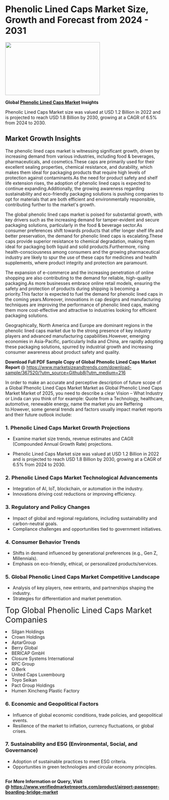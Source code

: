 <H1>Phenolic Lined Caps Market Size, Growth and Forecast from 2024 - 2031</H1><img class="aligncenter size-medium wp-image-584254" src="https://thirdeyenews.in/wp-content/uploads/2024/09/Global-Market-Research-300x168.jpeg" alt="" width="300" height="168" /><p><strong>Global&nbsp;<a href="https://www.marketsizeandtrends.com/download-sample/367520/?utm_source=Github8j?utm_medium=216">Phenolic Lined Caps Market</a> Insights</strong></p><p>Phenolic Lined Caps Market size was valued at USD 1.2 Billion in 2022 and is projected to reach USD 1.8 Billion by 2030, growing at a CAGR of 6.5% from 2024 to 2030.</p><p><h2>Market Growth Insights</h2> <p>The phenolic lined caps market is witnessing significant growth, driven by increasing demand from various industries, including food & beverages, pharmaceuticals, and cosmetics.These caps are primarily used for their excellent sealing properties, chemical resistance, and durability, which makes them ideal for packaging products that require high levels of protection against contaminants.As the need for product safety and shelf life extension rises, the adoption of phenolic lined caps is expected to continue expanding.Additionally, the growing awareness regarding sustainability and eco-friendly packaging solutions is pushing companies to opt for materials that are both efficient and environmentally responsible, contributing further to the market's growth.</p> <p>The global phenolic lined caps market is poised for substantial growth, with key drivers such as the increasing demand for tamper-evident and secure packaging solutions, particularly in the food & beverage sector.As consumer preferences shift towards products that offer longer shelf life and better preservation, the demand for phenolic lined caps is escalating.These caps provide superior resistance to chemical degradation, making them ideal for packaging both liquid and solid products.Furthermore, rising health-consciousness among consumers and the growing pharmaceutical industry are likely to spur the use of these caps for medicines and health supplements, where product integrity and protection are paramount.</p> <p>The expansion of e-commerce and the increasing penetration of online shopping are also contributing to the demand for reliable, high-quality packaging.As more businesses embrace online retail models, ensuring the safety and protection of products during shipping is becoming a priority.This factor is expected to fuel the demand for phenolic lined caps in the coming years.Moreover, innovations in cap designs and manufacturing techniques are improving the performance of phenolic lined caps, making them more cost-effective and attractive to industries looking for efficient packaging solutions.</p> <p>Geographically, North America and Europe are dominant regions in the phenolic lined caps market due to the strong presence of key industry players and advanced manufacturing capabilities.However, emerging economies in Asia-Pacific, particularly India and China, are rapidly adopting these packaging solutions, spurred by industrial growth and increasing consumer awareness about product safety and quality.</p> <p><span class=""><strong>Download Full PDF Sample Copy of Global Phenolic Lined Caps Market Report</strong> @ <a href="https://www.marketsizeandtrends.com/download-sample/367520/?utm_source=Github8j?utm_medium=216" target="_blank">https://www.marketsizeandtrends.com/download-sample/367520/?utm_source=Github8j?utm_medium=216</a></span></p><p>In order to make an accurate and perceptive description of future scope of a Global&nbsp;Phenolic Lined Caps Market Market as Global&nbsp;Phenolic Lined Caps Market Market of 2025, you need to describe a clear Vision &ndash; What Industry or Linda can you think of for example: Quote from a Technology, healthcare, automotive, renewable energy, name the market you are Reffering to.However, some general trends and factors usually impact market reports and their future outlook include:</p><h3>1.&nbsp;<strong>Phenolic Lined Caps Market Growth Projections</strong></h3><ul><li>Examine market size trends, revenue estimates and CAGR (Compounded Annual Growth Rate) projections.</li><li><p>Phenolic Lined Caps Market size was valued at USD 1.2 Billion in 2022 and is projected to reach USD 1.8 Billion by 2030, growing at a CAGR of 6.5% from 2024 to 2030.</p></li></ul><h3>2.&nbsp;<strong>Phenolic Lined Caps Market Technological Advancements</strong></h3><ul><li>Integration of AI, IoT, blockchain, or automation in the industry.</li><li>Innovations driving cost reductions or improving efficiency.</li></ul><h3>3.&nbsp;<strong>Regulatory and Policy Changes</strong></h3><ul><li>Impact of global and regional regulations, including sustainability and carbon-neutral goals.</li><li>Compliance challenges and opportunities tied to government initiatives.</li></ul><h3>4.&nbsp;<strong>Consumer Behavior Trends</strong></h3><ul><li>Shifts in demand influenced by generational preferences (e.g., Gen Z, Millennials).</li><li>Emphasis on eco-friendly, ethical, or personalized products/services.</li></ul><h3>5.&nbsp;<strong>Global Phenolic Lined Caps Market Competitive Landscape</strong></h3><ul><li>Analysis of key players, new entrants, and partnerships shaping the industry.</li><li>Strategies for differentiation and market penetration.</li></ul><p data-pm-slice="1 1 []"><span style="color: inherit; font-family: inherit; font-size: 25px;">Top Global Phenolic Lined Caps Market Companies</span></p><div class="" data-test-id=""><p><li>Silgan Holdings</li><li> Crown Holdings</li><li> AptarGroup</li><li> Berry Global</li><li> BERICAP GmbH</li><li> Closure Systems International</li><li> RPC Group</li><li> O.Berk</li><li> United Caps Luxembourg</li><li> Toyo Seikan</li><li> Pact Group Holdings</li><li> Humen Xincheng Plastic Factory</li></p></div><h3>6.&nbsp;<strong>Economic and Geopolitical Factors</strong></h3><ul><li>Influence of global economic conditions, trade policies, and geopolitical events.</li><li>Resilience of the market to inflation, currency fluctuations, or global crises.</li></ul><h3>7.&nbsp;<strong>Sustainability and ESG (Environmental, Social, and Governance)</strong></h3><ul><li>Adoption of sustainable practices to meet ESG criteria.</li><li>Opportunities in green technologies and circular economy principles.</li></ul><h2><strong style="font-size: 14px;">For More Information or Query, Visit @&nbsp;</strong><a style="background-color: #ffffff; font-size: 14px;" href="https://www.marketsizeandtrends.com/report/phenolic-lined-caps-market/" target="_blank">https://www.verifiedmarketreports.com/product/airport-passenger-boarding-bridge-market</a></h2>